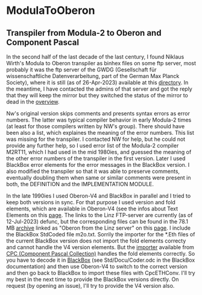 # ModulaToOberon
## Transpiler from Modula-2 to Oberon and Component Pascal

In the second half of the last decade of the last century, I found Niklaus Wirth's Modula to Oberon transpiler as binhex files on some ftp server, most probably it was the ftp server of the GWDG (Gesellschaft für wissenschaftliche Datenverarbeitung, part of the German Max Planck Society), where it is still (as of 26-Apr-2023) available at this [directory](https://ftp.gwdg.de/pub/languages/oberon/ftp.inf.ethz.ch/OberonV4/MacII/Sources/ModulaToOberon/). In the meantime, I have contacted the admins of that server and got the reply that they will keep the mirror but they switched the status of the mirror to dead in the [overview](https://ftp.gwdg.de/).

Nw's original version skips comments and presents syntax errors as error numbers. The latter was typical compiler behavior in early Modula-2 times (at least for those compilers written by NW's group). There should have been also a list, which explaines the meaning of the error numbers. This list was missing for the transpiler. I contacted  NW for help, but he could not provide any further help, so I used error list of the Modula-2 compiler M2RT11, which I had used in the mid 1980ies, and guessed the meaning of the other error numbers of the transpiler in the first version. Later I used BlackBox error elements for the error messages in the BlackBox version. I also modified the transpiler so that it was able to preserve comments, eventually doubling them when same or similar comments were present in both, the DEFINITION and the IMPLEMENTATION MODULE.

In the late 1990ies I used Oberon-V4 and BlackBox in parallel and I tried to keep both versions in sync. For that purpose I used version and fold elements, which are available in Oberon-V4 (see the infos about Text Elements on this [page](https://ssw.jku.at/Research/Projects/OberonDownloads.html). The links to the Linz FTP-server are currently (as of 12-Jul-2023) defunc, but the corresponding files can be found in the 78.1 MB [archive](https://ssw.jku.at/Research/Projects/Oberon.zip) linked as "Oberon from the Linz server" on this [page](https://ssw.jku.at/Research/Projects/Oberon.html). I include the BlackBox StdCoded file m2o.txt. Sorrily the importer for the *.Eth files of the current BlackBox version does not import the fold elements correcty and cannot handle the V4 version elements. But the [importer](http://www.zinnamturm.eu/downloadsAC.htm#CpcETHConv) available from [CPC (Component Pascal Collection)](http://www.zinnamturm.eu/) handles the fold elements correctly. So you have to decode it in [BlackBox](https://blackboxframework.org/index.php) (see Std/Docu/Coder.odc in the BlackBox documentation) and then use Oberon-V4 to switch to the correct version and then go back to BlackBox to import these files with CpcETHConv. I'll try my best in the next time to provide the BlackBox versions directly. On request (by opening an issue), I'll try to provide the V4 version also.

